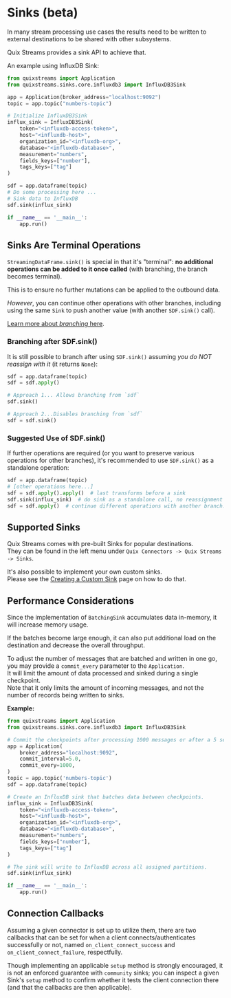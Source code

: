 # Sinks (beta)

In many stream processing use cases the results need to be written to external destinations to be shared with other subsystems. 

Quix Streams provides a sink API to achieve that.

An example using InfluxDB Sink:

```python
from quixstreams import Application
from quixstreams.sinks.core.influxdb3 import InfluxDB3Sink

app = Application(broker_address="localhost:9092")
topic = app.topic("numbers-topic")

# Initialize InfluxDB3Sink
influx_sink = InfluxDB3Sink(
    token="<influxdb-access-token>",
    host="<influxdb-host>",
    organization_id="<influxdb-org>",
    database="<influxdb-database>",
    measurement="numbers",
    fields_keys=["number"],
    tags_keys=["tag"]
)

sdf = app.dataframe(topic)
# Do some processing here ...
# Sink data to InfluxDB
sdf.sink(influx_sink)

if __name__ == '__main__':
    app.run()
```

## Sinks Are Terminal Operations
`StreamingDataFrame.sink()` is special in that it's "terminal": 
**no additional operations can be added to it once called** (with branching, the branch
becomes terminal).

This is to ensure no further mutations can be applied to the outbound data.

_However_, you can continue other operations with other branches, including using
the same `Sink` to push another value (with another `SDF.sink()` call).

[Learn more about _branching_ here](../../branching.md).

### Branching after SDF.sink()

It is still possible to branch after using `SDF.sink()` assuming _you do NOT reassign 
with it_ (it returns `None`):

```python
sdf = app.dataframe(topic)
sdf = sdf.apply()

# Approach 1... Allows branching from `sdf`
sdf.sink()

# Approach 2...Disables branching from `sdf`
sdf = sdf.sink()
```

### Suggested Use of SDF.sink()

If further operations are required (or you want to preserve various operations for
other branches), it's recommended to use `SDF.sink()` as a standalone operation:

```python
sdf = app.dataframe(topic)
# [other operations here...]
sdf = sdf.apply().apply()  # last transforms before a sink
sdf.sink(influx_sink)  # do sink as a standalone call, no reassignment
sdf = sdf.apply()  # continue different operations with another branch...
```

## Supported Sinks

Quix Streams comes with pre-built Sinks for popular destinations.  
They can be found in the left menu under `Quix Connectors -> Quix Streams -> Sinks`.

It's also possible to implement your own custom sinks.  
Please see the [Creating a Custom Sink](custom-sinks.md) page on how to do that.

## Performance Considerations
Since the implementation of `BatchingSink` accumulates data in-memory, it will increase memory usage.

If the batches become large enough, it can also put additional load on the destination and decrease the overall throughput. 

To adjust the number of messages that are batched and written in one go, you may provide a `commit_every` parameter to the `Application`.    
It will limit the amount of data processed and sinked during a single checkpoint.  
Note that it only limits the amount of incoming messages, and not the number of records being written to sinks.

**Example:**

```python
from quixstreams import Application
from quixstreams.sinks.core.influxdb3 import InfluxDB3Sink

# Commit the checkpoints after processing 1000 messages or after a 5 second interval has elapsed (whichever is sooner).
app = Application(
    broker_address="localhost:9092",
    commit_interval=5.0,
    commit_every=1000,
)
topic = app.topic('numbers-topic')
sdf = app.dataframe(topic)

# Create an InfluxDB sink that batches data between checkpoints.
influx_sink = InfluxDB3Sink(
    token="<influxdb-access-token>",
    host="<influxdb-host>",
    organization_id="<influxdb-org>",
    database="<influxdb-database>",
    measurement="numbers",
    fields_keys=["number"],
    tags_keys=["tag"]
)

# The sink will write to InfluxDB across all assigned partitions.
sdf.sink(influx_sink)

if __name__ == '__main__':
    app.run()
```

## Connection Callbacks

Assuming a given connector is set up to utilize them, there are two callbacks that can 
be set for when a client connects/authenticates successfully or not, named 
`on_client_connect_success` and `on_client_connect_failure`, respectfully.

Though implementing an applicable `setup` method is strongly encouraged, it is not an
enforced guarantee with `community` sinks; you can inspect a given Sink's `setup` method 
to confirm whether it tests the client connection there (and that the callbacks are then applicable).
